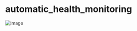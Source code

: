 # automatic_health_monitoring

![image](https://github.com/user-attachments/assets/c7fae70e-d614-4b11-99aa-b45beaa8906a)
